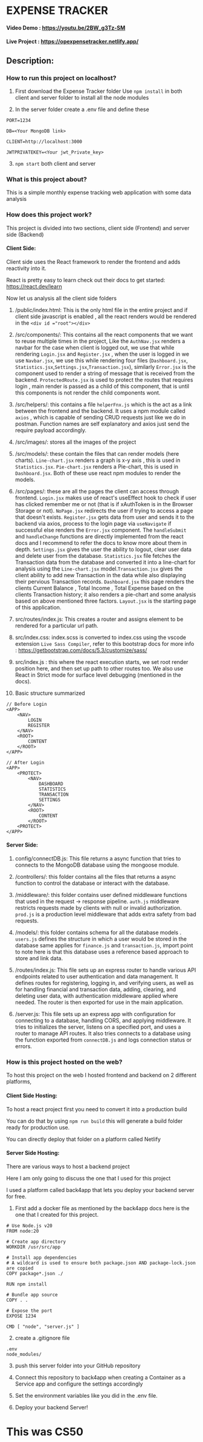 # EXPENSE TRACKER
#### Video Demo : https://youtu.be/2BW_g3Tz-SM
#### Live Project : https://opexpensetracker.netlify.app/
## Description:

### How to run this project on localhost?

1. First download the Expense Tracker folder
Use `npm install` in both client and server folder
    to install all the node modules

2. In the server folder create a .env file and define these

`PORT=1234`

`DB=<Your MongoDB link>`

`CLIENT=http://localhost:3000`

`JWTPRIVATEKEY=<Your jwt_Private_key>`

3. `npm start` both client and server

### What is this project about?

This is a simple monthly expense tracking web application with some data analysis

### How does this project work?

This project is divided into two sections, client side (Frontend) and server side (Backend)

#### Client Side:

Client side uses the React framework to render the frontend and adds reactivity into it.

React is pretty easy to learn check out their docs to get started: https://react.dev/learn

Now let us analysis all the client side folders

1. /public/index.html: This is the only html file in the entire project and if client side javascript is enabled , all the react renders would be rendered in the `<div id ="root"></div>`

2. /src/components/: This contains all the react components that we want to reuse multiple times in the project, Like the `AuthNav.jsx` renders a navbar for the case when client is logged out, we use that while rendering `Login.jsx` and `Register.jsx` , when the user is logged in we use `Navbar.jsx`, we use this while rendering four files (`Dashboard.jsx`, `Statistics.jsx`,`Settings.jsx`,`Transaction.jsx`), similarly `Error.jsx` is the component used to render a string of message that is received from the backend. `ProtectedRoute.jsx` is used to protect the routes that requires login , main render is passed as a child of this component, that is until this components is not render the child components wont.

3. /src/helpers/: this contains a file `helperFnx.js` which is the act as a link between the frontend and the backend. It uses a npm module called `axios` , which is capable of sending CRUD requests just like we do in postman. Function names are self explanatory and axios just send the require payload accordingly.

4. /src/images/: stores all the images of the project

5. /src/models/: these contain the files that can render models (here charts). `Line-chart.jsx` renders a graph is x-y axis , this is used in `Statistics.jsx`. `Pie-chart.jsx` renders a Pie-chart, this is used in `Dashboard.jsx`. Both of these use react npm modules to render the models.

6. /src/pages/: these are all the pages the client can access through frontend. `Login.jsx` makes use of react's useEffect hook to check if user has clicked remember me or not (that is if xAuthToken is in the Browser Storage or not). `NoPage.jsx` redirects the user if trying to access a page that doesn't exists. `Register.jsx` gets data from user and sends it to the backend via axios, process to the login page via `useNavigate` if successful else renders the `Error.jsx` component. The `handleSubmit` and `handleChange` functions are directly implemented from the react docs and I recommend to refer the docs to know more about them in depth. `Settings.jsx` gives the user the ability to logout, clear user data and delete user from the database. `Statistics.jsx` file fetches the Transaction data from the database and converted it into a line-chart for analysis using the `Line-chart.jsx` model.`Transaction.jsx` gives the client ability to add new Transaction in the data while also displaying their pervious Transaction records. `Dashboard.jsx` this page renders the clients Current Balance , Total Income , Total Expense based on the clients Transaction history; it also renders a pie-chart and some analysis based on above mentioned three factors. `Layout.jsx` is the starting page of this application.

7. src/routes/index.js: This creates a router and assigns element to be rendered for a particular url path.

8. src/index.css: index.scss is converted to index.css using the vscode extension `Live Sass Compiler`, refer to this bootstrap docs for more info : https://getbootstrap.com/docs/5.3/customize/sass/

9. src/index.js : this where the react execution starts, we set root render position here, and then set up path to other routes too. We also use React in Strict mode for surface level debugging (mentioned in the docs).

10. Basic structure summarized
```
// Before Login
<APP>
    <NAV>
        LOGIN
        REGISTER
    </NAV>
    <ROOT>
        CONTENT
    </ROOT>
</APP>
```
```
// After Login
<APP>
    <PROTECT>
        <NAV>
            DASHBOARD
            STATISTICS
            TRANSACTION
            SETTINGS
        </NAV>
        <ROOT>
            CONTENT
        </ROOT>
    <PROTECT>
</APP>
```


#### Server Side:

1. config/connectDB.js: This file returns a async function that tries to connects to the MongoDB database using the mongoose module.

2. /controllers/: this folder contains all the files that returns a async function to control the database or interact with the database.

3. /middleware/: this folder contains user defined middleware functions that used in the request -> response pipeline. `auth.js` middleware restricts requests made by clients with null or invalid authorization. `prod.js` is a production level middleware that adds extra safety from bad requests.

4. /models/: this folder contains schema for all the database models . `users.js` defines the structure in which a user would be stored in the database same applies for `finance.js` and `transaction.js`, import point to note here is that this database uses a reference based approach to store and link data.

5. /routes/index.js: This file sets up an express router to handle various API endpoints related to user authentication and data management. It defines routes for registering, logging in, and verifying users, as well as for handling financial and transaction data, adding, clearing, and deleting user data, with authentication middleware applied where needed. The router is then exported for use in the main application.

6. /server.js: This file sets up an express app with configuration for connecting to a database, handling CORS, and applying middleware. It tries to initializes the server, listens on a specified port, and uses a router to manage API routes. It also tries connects to a database using the function exported from `connectDB.js` and logs connection status or errors.

### How is this project hosted on the web?

To host this project on the web I hosted frontend and backend on 2 different platforms,

#### Client Side Hosting:

To host a react project first you need to convert it into a production build

You can do that by using `npm run build` this will generate a build folder ready for production use.

You can directly deploy that folder on a platform called Netlify

#### Server Side Hosting:

There are various ways to host a backend project

Here I am only going to discuss the one that I used for this project

I used a platform called back4app that lets you deploy your backend server for free.

1. First add a docker file as mentioned by the back4app docs
here is the one that I created for this project.

```
# Use Node.js v20
FROM node:20

# Create app directory
WORKDIR /usr/src/app

# Install app dependencies
# A wildcard is used to ensure both package.json AND package-lock.json are copied
COPY package*.json ./

RUN npm install

# Bundle app source
COPY . .

# Expose the port
EXPOSE 1234

CMD [ "node", "server.js" ]
````
2. create a .gitignore file

```
.env
node_modules/
```

3. push this server folder into your GitHub repository

4. Connect this repository to back4app when creating a Container as a Service app and configure the settings accordingly

5. Set the environment variables like you did in the .env file.

6. Deploy your backend Server!



# This was CS50
